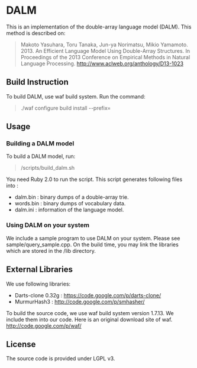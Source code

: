 # DALM

This is an implementation of the double-array language model (DALM).
This method is described on:
> Makoto Yasuhara, Toru Tanaka, Jun-ya Norimatsu, Mikio Yamamoto. 2013. An Efficient Language Model Using Double-Array Structures. In Proceedings of the 2013 Conference on Empirical Methods in Natural Language Processing.
<http://www.aclweb.org/anthology/D13-1023>

## Build Instruction
To build DALM, use waf build system.
Run the command:
> ./waf configure build install --prefix=<install dir>

## Usage
### Building a DALM model
To build a DALM model, run:
> <install dir>/scripts/build_dalm.sh <ARPA File> <Division Number> <Output Directory>

You need Ruby 2.0 to run the script.
This script generates following files into <Output Directory>:

* dalm.bin : binary dumps of a double-array trie.
* words.bin : binary dumps of vocabulary data.
* dalm.ini : information of the language model.

### Using DALM on your system
We include a sample program to use DALM on your system.
Please see sample/query_sample.cpp.
On the build time, you may link the libraries which are stored in the <install dir>/lib directory.

## External Libraries
We use following libraries:

* Darts-clone 0.32g : https://code.google.com/p/darts-clone/
* MurmurHash3 : http://code.google.com/p/smhasher/

To build the source code, we use waf build system version 1.7.13.
We include them into our code.
Here is an original download site of waf.
<http://code.google.com/p/waf/>

## License
The source code is provided under LGPL v3.
